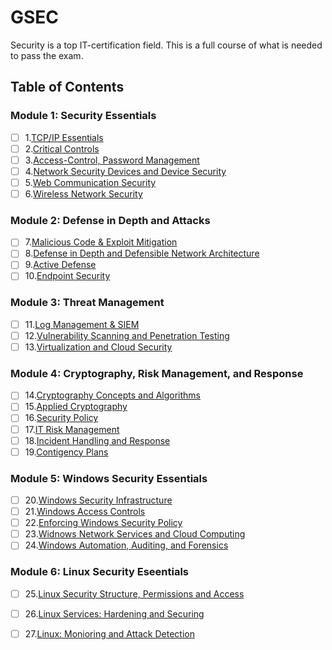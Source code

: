 # GSEC

Security is a top IT-certification field. This is a full course of what is needed to pass the exam.

## Table of Contents

### Module 1: Security Essentials

- [ ] 1.[TCP/IP Essentials](./1/1.1_TCP-IP.md)
- [ ] 2.[Critical Controls](./1/1.2_IP-ICMP.md)
- [ ] 3.[Access-Control, Password Management](./1/#)
- [ ] 4.[Network Security Devices and Device Security](./1/#)
- [ ] 5.[Web Communication Security](./1/#)
- [ ] 6.[Wireless Network Security](./1/#)

### Module 2: Defense in Depth and Attacks

- [ ] 7.[Malicious Code & Exploit Mitigation](./2/#)
- [ ] 8.[Defense in Depth and Defensible Network Architecture](./2/#)
- [ ] 9.[Active Defense](./2/#)
- [ ] 10.[Endpoint Security](./2/#)

### Module 3: Threat Management

- [ ] 11.[Log Management & SIEM](./3/#)
- [ ] 12.[Vulnerability Scanning and Penetration Testing](./3/#)
- [ ] 13.[Virtualization and Cloud Security](./3/#)

### Module 4: Cryptography, Risk Management, and Response

- [ ] 14.[Cryptography Concepts and Algorithms](./4/#)
- [ ] 15.[Applied Cryptography](./4/#)
- [ ] 16.[Security Policy](./4/#)
- [ ] 17.[IT Risk Management](./4/#)
- [ ] 18.[Incident Handling and Response](./4/#)
- [ ] 19.[Contigency Plans](./4/#)

### Module 5: Windows Security Essentials

- [ ] 20.[Windows Security Infrastructure](./5/#)
- [ ] 21.[Windows Access Controls](./5/#)
- [ ] 22.[Enforcing Windows Security Policy](./5/#)
- [ ] 23.[Widnows Network Services and Cloud Computing](./5/#)
- [ ] 24.[Windows Automation, Auditing, and Forensics](./5/#)

### Module 6: Linux Security Eseentials

- [ ] 25.[Linux Security Structure, Permissions and Access](./6/#)
- [ ] 26.[Linux Services: Hardening and Securing](./6/#)
- [ ] 27.[Linux: Monioring and Attack Detection](./6/#)


